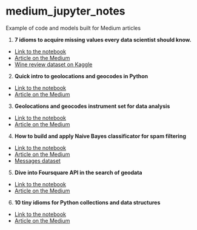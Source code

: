 # medium_jupyter_notes
Example of code and models built for Medium articles

1. <b>7 idioms to acquire missing values every data scientist should know.</b>
* [Link to the notebook](missing_data_idioms/missing-data-tips.ipynb)
* [Article on the Medium](https://towardsdatascience.com/7-idioms-to-acquire-missing-values-every-data-scientist-should-know-2edf4224360c?source=friends_link&sk=e7f9dde978860ed292af79e52313fb45)
* [Wine review dataset on Kaggle](https://www.kaggle.com/zynicide/wine-reviews)

2. <b>Quick intro to geolocations and geocodes in Python</b>
* [Link to the notebook](geocode_and_distance/geocode-and-distance.ipynb)
* [Article on the Medium](https://medium.com/better-programming/geolocation-and-geocodes-in-python-e71e056ffaea?source=friends_link&sk=fa0e5c35f58eda5e839f0120998c3a9e)

3. <b>Geolocations and geocodes instrument set for data analysis</b>
* [Link to the notebook](geolocation_for_analysis/geolocations-for-analysis.ipynb)
* [Article on the Medium](https://towardsdatascience.com/geolocations-and-geocodes-instrument-set-for-data-analysis-5eb4e33a1677?source=friends_link&sk=e2adfaf06bcef6e207088848d16cb3db)

4. <b>How to build and apply Naive Bayes classificator for spam filtering</b>
* [Link to the notebook](naive_bayes_filter/bayes-classificator.ipynb)
* [Article on the Medium](https://towardsdatascience.com/how-to-build-and-apply-naive-bayes-classification-for-spam-filtering-2b8d3308501?source=friends_link&sk=b49e979c2457cc493614e50377b83d88)
* [Messages dataset](https://archive.ics.uci.edu/ml/datasets/sms+spam+collection)

5. <b>Dive into Foursquare API in the search of geodata</b>
* [Link to the notebook](dive_into_foursquare/foursquare_api_dataset.ipynb)
* [Article on the Medium](https://medium.com/analytics-vidhya/dive-into-foursquareapi-in-the-search-of-geodata-c9e11661b194?source=friends_link&sk=8eb7a2ca59a99ad85b3b76a3b4c26bc4)

6. <b>10 tiny idioms for Python collections and data structures</b>
* [Link to the notebook](python_tiny_tips/containers-tips.ipynb)
* [Article on the Medium]()
